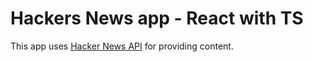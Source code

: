 # Hackers News app - React with TS

This app uses [Hacker News API](https://github.com/HackerNews/API) for providing content.